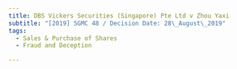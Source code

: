 ```yaml
---
title: DBS Vickers Securities (Singapore) Pte Ltd v Zhou Yaxi
subtitle: "[2019] SGMC 48 / Decision Date: 28\_August\_2019"
tags:
  - Sales & Purchase of Shares
  - Fraud and Deception

---
```

